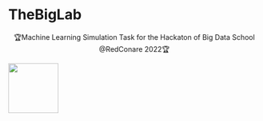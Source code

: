# TheBigLab
<p align="center">
🏆Machine Learning Simulation Task for the Hackaton of Big Data School @RedConare 2022🏆
</p>
<a href="https://hackhpc.github.io/BigDataHack-2022/" target="blank"><img align="center" src="https://kabre.cenat.ac.cr/wp-content/uploads/2019/10/redconare-1.png" height="100" width="100" /></a>


